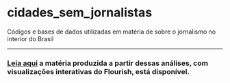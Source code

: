# cidades_sem_jornalistas
Códigos e bases de dados utilizadas em matéria de sobre o jornalismo no interior do Brasil

---

### [Leia aqui](https://diogoml2003.wixsite.com/portfolio/post/fora-da-pauta-em-76-das-cidades-brasileiras-não-existem-jornalistas-registrados-oficialmente) a matéria produzida a partir dessas análises, com visualizações interativas do Flourish, está disponível.

